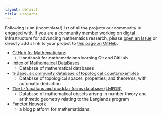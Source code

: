 ```yaml
---
layout: default
title: Projects
---
```


Following is an (incomplete!) list of all the projects our community
is engaged with. If you are a community member working on digital infrastructure
for advancing mathematics research, please
[open an Issue](https://github.com/code4mathorg/code4mathorg.github.io/issues/new?template=project-request.md)
or directly add a link to your project to
[this page on GitHub](https://github.com/code4mathorg/code4mathorg.github.io/blob/main/projects/index.md).

- [GitHub for Mathematicians](https://g4m.code4math.org)
    - Handbook for mathematicians learning Git and GitHub
- [Index of Mathematical DataBases](https://mathbases.org/)
    - Database of mathematical databases
- [π-Base, a community database of topological counterexamples](https://topology.pi-base.org/)
    - Database of topological spaces, properties, and theorems, with automatic deduction
- [The L-functions and modular forms database (LMFDB)](https://www.lmfdb.org/)
    - Database of mathematical objects arising in number theory and arithmetic geometry relating to the Langlands program
- [Functor Network](https://functor.network)
    - a blog platform for mathematicians
